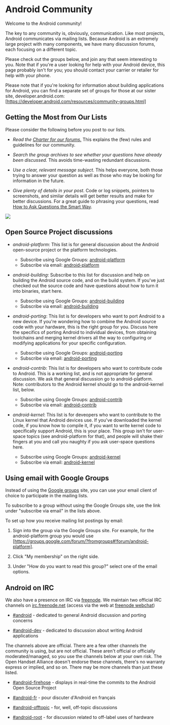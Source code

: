 <!--
   Copyright 2010 The Android Open Source Project 

   Licensed under the Apache License, Version 2.0 (the "License"); 
   you may not use this file except in compliance with the License.
   You may obtain a copy of the License at

       http://www.apache.org/licenses/LICENSE-2.0

   Unless required by applicable law or agreed to in writing, software
   distributed under the License is distributed on an "AS IS" BASIS,
   WITHOUT WARRANTIES OR CONDITIONS OF ANY KIND, either express or implied.
   See the License for the specific language governing permissions and
   limitations under the License.
-->

# Android Community #

Welcome to the Android community!

The key to any community is, obviously, communication. Like most projects,
Android communicates via mailing lists. Because Android is an extremely large
project with many components, we have many discussion forums, each focusing on
a different topic.

Please check out the groups below, and join any that seem interesting to
you. Note that if you're a user looking for help with your Android device,
this page probably isn't for you; you should contact your carrier or retailer
for help with your phone.

Please note that if you're looking for information about building
applications for Android, you can find a separate set of groups for those at
our sister site, developer.android.com: [https://developer.android.com/resources/community-groups.html]

## Getting the Most from Our Lists ##

Please consider the following before you post to our lists.

- *Read the [Charter for our forums.](groups-charter.html)* This explains the (few) rules and guidelines for our community.

- *Search the group archives to see whether your questions have already been discussed.* This avoids time-wasting redundant discussions.

- *Use a clear, relevant message subject.* This helps everyone, both those trying to answer your question as well as those who may be looking for information in the future.

- *Give plenty of details in your post.* Code or log snippets, pointers to screenshots, and similar details will get better results and make for better discussions. For a great guide to phrasing your questions, read [How to Ask Questions the Smart Way](http://www.catb.org/%7Eesr/faqs/smart-questions.html).
<img src="/images/external-link.png">

## Open Source Project discussions ##

- *android-platform*: 
    This list is for general discussion about the Android open-source project or the platform technologies.
    - Subscribe using Google Groups: [android-platform](https://groups.google.com/forum/?fromgroups#!forum/android-platform)
    - Subscribe via email: [android-platform](mailto:android-platform+subscribe@googlegroups.com)

- *android-building*:
    Subscribe to this list for discussion and help on building the Android source code, and on the build system. If you've just checked out the source code and have questions about how to turn it into binaries, start here.
    - Subscribe using Google Groups: [android-building](https://groups.google.com/forum/?fromgroups#!forum/android-building)
    - Subscribe via email: [android-building](mailto:android-building+subscribe@googlegroups.com)

- *android-porting*:
    This list is for developers who want to port Android to a new device. If you're wondering how to combine the Android source code with your hardware, this is the right group for you. Discuss here the specifics of porting Android to individual devices, from obtaining toolchains and merging kernel drivers all the way to configuring or modifying applications for your specific
configuration.
    - Subscribe using Google Groups: [android-porting](https://groups.google.com/forum/?fromgroups#!forum/android-porting)
    - Subscribe via email: [android-porting](mailto:android-porting+subscribe@googlegroups.com)

- *android-contrib*:
    This list is for developers who want to contribute code to Android. This is a working list, and is not appropriate for general discussion. We ask that general discussion go to android-platform.  Note: contributors to the Android kernel should go to the android-kernel list, below.
    - Subscribe using Google Groups: [android-contrib](https://groups.google.com/forum/?fromgroups#!forum/android-contrib)
    - Subscribe via email: [android-contrib](mailto:android-contrib+subscribe@googlegroups.com)

- *android-kernel*:
    This list is for deveopers who want to contribute to the Linux kernel that Android devices use. If you've downloaded the kernel code, if you know how to compile it, if you want to write kernel code to specifically support Android,
this is your place. This group isn't for user-space topics (see android-platform for that), and people will shake their fingers at you and call you naughty if you ask user-space questions here.
    - Subscribe using Google Groups: [android-kernel](https://groups.google.com/forum/?fromgroups#!forum/android-kernel)
    - Subscribe via email: [android-kernel](mailto:android-kernel+subscribe@googlegroups.com)

## Using email with Google Groups ##

Instead of using the [Google groups](https://groups.google.com/) site, you can use your email client of choice to participate in the mailing lists.

To subscribe to a group without using the Google Groups site, use the link under "subscribe via email" in the lists above.

To set up how you receive mailing list postings by email:

1. Sign into the group via the Google Groups site. For example, for the android-platform group you would use [https://groups.google.com/forum/?fromgroups#!forum/android-platform].

1. Click "My membership" on the right side.

1. Under "How do you want to read this group?" select one of the email options.

## Android on IRC ##

We also have a presence on IRC via [freenode](http://freenode.net/).
We maintain two official IRC channels on [irc.freenode.net](irc://irc.freenode.net/) (access via the web
at [freenode webchat](http://webchat.freenode.net/))

- [\#android](irc://irc.freenode.net/android) - dedicated to general Android discussion and porting concerns

- [\#android-dev](irc://irc.freenode.net/android-dev) - dedicated to discussion about writing Android applications

The channels above are official. There are a few other channels the
community is using, but are not official. These aren't official or officially
moderated/managed, so you use the channels below at your own risk. The Open
Handset Alliance doesn't endorse these channels, there's no warranty express
or implied, and so on. There may be more channels than just these listed.

- [\#android-firehose](irc://irc.freenode.net/android-firehose) - displays in real-time the commits to the Android Open Source Project

- [\#android-fr](irc://irc.freenode.net/android-fr) - pour discuter d'Android en français

- [\#android-offtopic](irc://irc.freenode.net/android-offtopic) - for, well, off-topic discussions

- [\#android-root](irc://irc.freenode.net/android-root) - for discussion related to off-label uses of hardware
